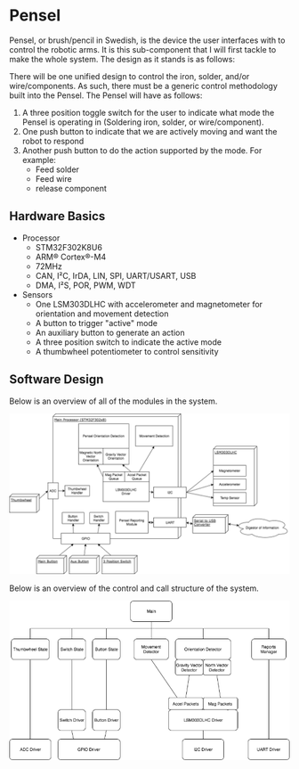 # Pensel

Pensel, or brush/pencil in Swedish, is the device the user interfaces with to control
the robotic arms. It is this sub-component that I will first tackle to make the whole
system. The design as it stands is as follows:

There will be one unified design to control the iron, solder, and/or wire/components.
As such, there must be a generic control methodology built into the Pensel. The
Pensel will have as follows:

1. A three position toggle switch for the user to indicate what mode the Pensel is
operating in (Soldering iron, solder, or wire/component).
2. One push button to indicate that we are actively moving and want the robot to respond
3. Another push button to do the action supported by the mode. For example:
   * Feed solder
   * Feed wire
   * release component

## Hardware Basics

* Processor
   * STM32F302K8U6
   * ARM® Cortex®-M4
   * 72MHz
   * CAN, I²C, IrDA, LIN, SPI, UART/USART, USB
   * DMA, I²S, POR, PWM, WDT
* Sensors
   * One LSM303DLHC with accelerometer and magnetometer for orientation and movement detection
   * A button to trigger "active" mode
   * An auxiliary button to generate an action
   * A three position switch to indicate the active mode
   * A thumbwheel potentiometer to control sensitivity


## Software Design

Below is an overview of all of the modules in the system.

![alt text][Pensel Software Diagram]

Below is an overview of the control and call structure of the system.

![alt text][Pensel Control Diagram]

[Pensel Software Diagram]: https://raw.githubusercontent.com/TDHolmes/Harma/master/Pensel/documentation/pictures/Pensel_SoftwareDiagram.png "Overall Pensel software diagram"
[Pensel Control Diagram]: https://raw.githubusercontent.com/TDHolmes/Harma/master/Pensel/documentation/pictures/Pensel_ControlHierarchy.png "Pensel control flow"
